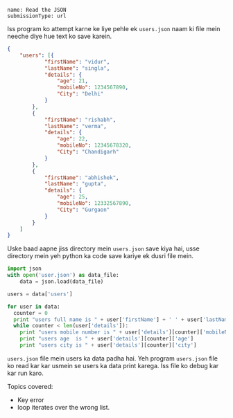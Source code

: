 ```ngMeta
name: Read the JSON
submissionType: url
```

Iss program ko attempt karne ke liye pehle ek `users.json` naam ki file mein neeche diye hue text ko save karein.

```json
{
    "users": [{
            "firstName": "vidur",
            "lastName": "singla",
            "details": {
                "age": 21,
                "mobileNo": 1234567890,
                "City": "Delhi"
            }
        },
        {
            "firstName": "rishabh",
            "lastName": "verma",
            "details": {
                "age": 22,
                "mobileNo": 12345678320,
                "City": "Chandigarh"
            }
        },
        {
            "firstName": "abhishek",
            "lastName": "gupta",
            "details": {
                "age": 25,
                "mobileNo": 12332567890,
                "City": "Gurgaon"
            }
        }
    ]
}
```

Uske baad aapne jiss directory mein `users.json` save kiya hai, usse directory mein yeh python ka code save kariye ek dusri file mein.

```python
import json
with open('user.json') as data_file:    
    data = json.load(data_file)

users = data['users']

for user in data:
  counter = 0
  print "users full name is " + user['firstName'] + ' ' + user['lastName']
  while counter < len(user['details']):
    print "users mobile number is " + user['details'][counter]['mobileNo']
    print "users age  is " + user['details'][counter]['age']
    print "users city is " + user['details'][counter]['city']
```

`users.json` file mein users ka data padha hai. Yeh program `users.json` file ko read kar kar usmein se users ka data print karega. Iss file ko debug kar kar run karo.

Topics covered:

* Key error
* loop iterates over the wrong list.
